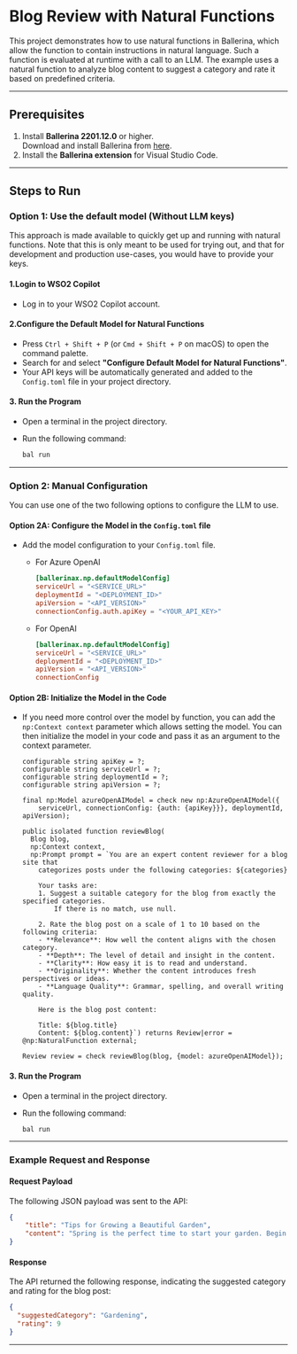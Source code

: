 # Blog Review with Natural Functions

This project demonstrates how to use natural functions in Ballerina, which allow the function to contain instructions in natural language. Such a function is evaluated at runtime with a call to an LLM. The example uses a natural function to analyze blog content to suggest a category and rate it based on predefined criteria.

---

## Prerequisites

1. Install **Ballerina 2201.12.0** or higher.  
   Download and install Ballerina from [here](https://ballerina.io/downloads/).
2. Install the **Ballerina extension** for Visual Studio Code.

---

## Steps to Run

### **Option 1: Use the default model (Without LLM keys)**

This approach is made available to quickly get up and running with natural functions. Note that this is only meant to be used for trying out, and that for development and production use-cases, you would have to provide your keys.

#### 1.Login to WSO2 Copilot

- Log in to your WSO2 Copilot account.

#### 2.Configure the Default Model for Natural Functions

- Press `Ctrl + Shift + P` (or `Cmd + Shift + P` on macOS) to open the command palette.
- Search for and select **"Configure Default Model for Natural Functions"**.
- Your API keys will be automatically generated and added to the `Config.toml` file in your project directory.

#### 3. Run the Program

- Open a terminal in the project directory.
- Run the following command:

  ```bash
  bal run
  ```

---

### **Option 2: Manual Configuration**

You can use one of the two following options to configure the LLM to use.

#### Option 2A: Configure the Model in the `Config.toml` file

- Add the model configuration to your `Config.toml` file.
  - For Azure OpenAI

    ```toml
    [ballerinax.np.defaultModelConfig]
    serviceUrl = "<SERVICE_URL>"
    deploymentId = "<DEPLOYMENT_ID>"
    apiVersion = "<API_VERSION>"
    connectionConfig.auth.apiKey = "<YOUR_API_KEY>"
    ```
   
  - For OpenAI

    ```toml
    [ballerinax.np.defaultModelConfig]
    serviceUrl = "<SERVICE_URL>"
    deploymentId = "<DEPLOYMENT_ID>"
    apiVersion = "<API_VERSION>"
    connectionConfig
    ```

#### Option 2B: Initialize the Model in the Code

- If you need more control over the model by function, you can add the `np:Context context` parameter which allows setting the model. You can then initialize the model in your code and pass it as an argument to the context parameter.

  ```ballerina
  configurable string apiKey = ?;
  configurable string serviceUrl = ?;
  configurable string deploymentId = ?;
  configurable string apiVersion = ?;

  final np:Model azureOpenAIModel = check new np:AzureOpenAIModel({
      serviceUrl, connectionConfig: {auth: {apiKey}}}, deploymentId, apiVersion);

  public isolated function reviewBlog(
    Blog blog,
    np:Context context,
    np:Prompt prompt = `You are an expert content reviewer for a blog site that 
      categorizes posts under the following categories: ${categories}

      Your tasks are:
      1. Suggest a suitable category for the blog from exactly the specified categories. 
          If there is no match, use null.

      2. Rate the blog post on a scale of 1 to 10 based on the following criteria:
      - **Relevance**: How well the content aligns with the chosen category.
      - **Depth**: The level of detail and insight in the content.
      - **Clarity**: How easy it is to read and understand.
      - **Originality**: Whether the content introduces fresh perspectives or ideas.
      - **Language Quality**: Grammar, spelling, and overall writing quality.

      Here is the blog post content:

      Title: ${blog.title}
      Content: ${blog.content}`) returns Review|error = @np:NaturalFunction external;

  Review review = check reviewBlog(blog, {model: azureOpenAIModel});
  ```

#### 3. Run the Program

- Open a terminal in the project directory.
- Run the following command:

  ```bash
  bal run
  ```

---

### **Example Request and Response**

#### **Request Payload**
The following JSON payload was sent to the API:

```json
{
    "title": "Tips for Growing a Beautiful Garden",
    "content": "Spring is the perfect time to start your garden. Begin by preparing your soil with organic compost and ensure proper drainage. Choose plants suitable for your climate zone, and remember to water them regularly. Don't forget to mulch to retain moisture and prevent weeds."
}
```

#### **Response**
The API returned the following response, indicating the suggested category and rating for the blog post:

```json
{
  "suggestedCategory": "Gardening",
  "rating": 9
}
```
---

